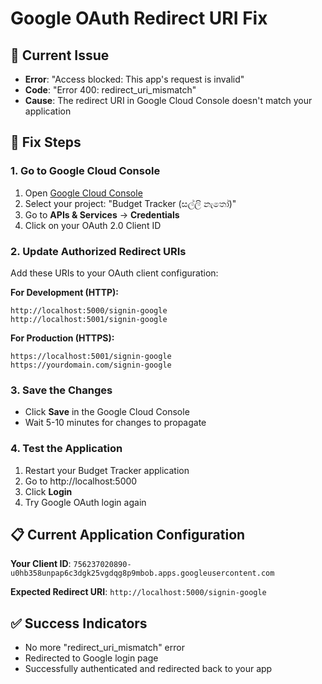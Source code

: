 # Google OAuth Redirect URI Fix

## 🚨 Current Issue
- **Error**: "Access blocked: This app's request is invalid"
- **Code**: "Error 400: redirect_uri_mismatch"
- **Cause**: The redirect URI in Google Cloud Console doesn't match your application

## 🔧 Fix Steps

### 1. Go to Google Cloud Console
1. Open [Google Cloud Console](https://console.cloud.google.com/)
2. Select your project: "Budget Tracker (සල්ලි නැතෝ)"
3. Go to **APIs & Services** → **Credentials**
4. Click on your OAuth 2.0 Client ID

### 2. Update Authorized Redirect URIs
Add these URIs to your OAuth client configuration:

**For Development (HTTP):**
```
http://localhost:5000/signin-google
http://localhost:5001/signin-google
```

**For Production (HTTPS):**
```
https://localhost:5001/signin-google
https://yourdomain.com/signin-google
```

### 3. Save the Changes
- Click **Save** in the Google Cloud Console
- Wait 5-10 minutes for changes to propagate

### 4. Test the Application
1. Restart your Budget Tracker application
2. Go to http://localhost:5000
3. Click **Login** 
4. Try Google OAuth login again

## 📋 Current Application Configuration

**Your Client ID**: `756237020890-u0hb358unpap6c3dgk25vgdqg8p9mbob.apps.googleusercontent.com`

**Expected Redirect URI**: `http://localhost:5000/signin-google`

## ✅ Success Indicators
- No more "redirect_uri_mismatch" error
- Redirected to Google login page
- Successfully authenticated and redirected back to your app
